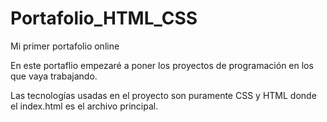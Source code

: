 # Portafolio_HTML_CSS
Mi primer portafolio online

En este portaflio empezaré a poner los proyectos de programación en los que vaya trabajando.

Las tecnologías usadas en el proyecto son puramente CSS y HTML donde el index.html es el archivo principal.
